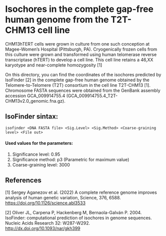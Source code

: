 # Isochores in the complete gap-free human genome from the T2T-CHM13 cell line

CHM13hTERT cells were grown in culture from one such conception at Magee-Women’s Hospital (Pittsburgh, PA). Cryogenically frozen cells from this culture were grown and transformed using human telomerase reverse transcriptase (hTERT) to develop a cell line. This cell line retains a 46,XX karyotype and near-complete homozygosity [1]

On this directory, you can find the coordinates of the isochores predicted by IsoFinder [2] in the complete gap-free human genome obtained by the Telomere-to-Telomere (T2T) consortium in the cell line T2T-CHM13 [1]. Chromosome FASTA sequences were obtained from the GenBank assembly accession GCA_009914755.4 (GCA_009914755.4_T2T-CHM13v2.0_genomic.fna.gz).

## IsoFinder sintax:

`isofinder <DNA FASTA file> <Sig.Level> <Sig.Method> <Coarse-graining level> <File out>`

#### Used values for the parameters:
  
1. Significance level: 0.95 
2. Significance method: p3 (Parametric for maximum value)
3. Coarse-graining level: 3000

## References

[1] Sergey Aganezov et al. (2022) A complete reference genome improves analysis of human genetic variation, Science, 376, 6588. https://doi.org/10.1126/science.abl3533

[2] Oliver JL, Carpena P, Hackenberg M, Bernaola-Galván P. 2004. IsoFinder: computational prediction of isochores in genome sequences. Nucleic Acids Research 32: W287-W292. http://dx.doi.org/10.1093/nar/gkh399



